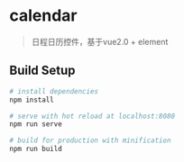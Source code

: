 # calendar

> 日程日历控件，基于vue2.0 + element

## Build Setup

``` bash
# install dependencies
npm install

# serve with hot reload at localhost:8080
npm run serve

# build for production with minification
npm run build



